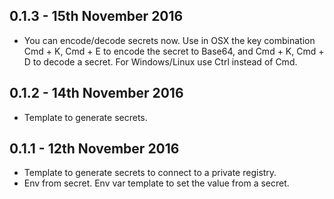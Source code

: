 ## 0.1.3 - 15th November 2016

* You can encode/decode secrets now. Use in OSX the key combination Cmd + K, Cmd + E to encode the secret to Base64, and Cmd + K, Cmd + D to decode a secret. For Windows/Linux use Ctrl instead of Cmd.


## 0.1.2 - 14th November 2016

* Template to generate secrets.


## 0.1.1 - 12th November 2016

* Template to generate secrets to connect to a private registry.
* Env from secret. Env var template to set the value from a secret.

